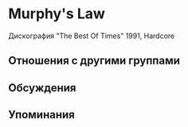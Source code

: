 # Murphy's Law

Дискография
"The Best Of Times" 1991, Hardcore

## Отношения с другими группами


## Обсуждения


## Упоминания

